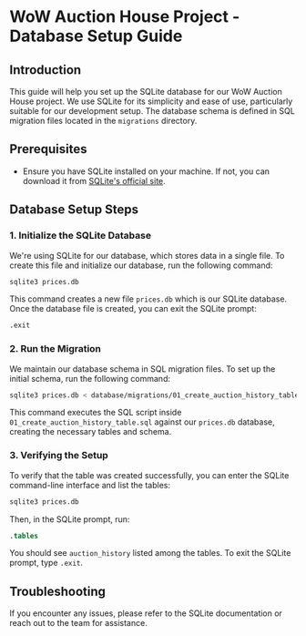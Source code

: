 # WoW Auction House Project - Database Setup Guide

## Introduction

This guide will help you set up the SQLite database for our WoW Auction House project. We use SQLite for its simplicity and ease of use, particularly suitable for our development setup. The database schema is defined in SQL migration files located in the `migrations` directory.

## Prerequisites

-   Ensure you have SQLite installed on your machine. If not, you can download it from [SQLite's official site](https://sqlite.org/download.html).

## Database Setup Steps

### 1. Initialize the SQLite Database

We're using SQLite for our database, which stores data in a single file. To create this file and initialize our database, run the following command:

```bash
sqlite3 prices.db
```

This command creates a new file `prices.db` which is our SQLite database. Once the database file is created, you can exit the SQLite prompt:

```bash
.exit
```

### 2. Run the Migration

We maintain our database schema in SQL migration files. To set up the initial schema, run the following command:

```bash
sqlite3 prices.db < database/migrations/01_create_auction_history_table.sql
```

This command executes the SQL script inside `01_create_auction_history_table.sql` against our `prices.db` database, creating the necessary tables and schema.

### 3. Verifying the Setup

To verify that the table was created successfully, you can enter the SQLite command-line interface and list the tables:

```bash
sqlite3 prices.db
```

Then, in the SQLite prompt, run:

```sql
.tables
```

You should see `auction_history` listed among the tables. To exit the SQLite prompt, type `.exit`.

## Troubleshooting

If you encounter any issues, please refer to the SQLite documentation or reach out to the team for assistance.

